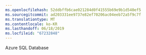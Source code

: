 ```yaml
---
ms.openlocfilehash: 52ddbffb6cae021284d0f41555b69e9b1d540ef5
ms.sourcegitcommit: ad203331ee9737e82ef70206ac04eeb72a5f9c7f
ms.translationtype: MT
ms.contentlocale: ko-KR
ms.lasthandoff: 06/18/2019
ms.locfileid: "67232848"
---
```

Azure SQL Database